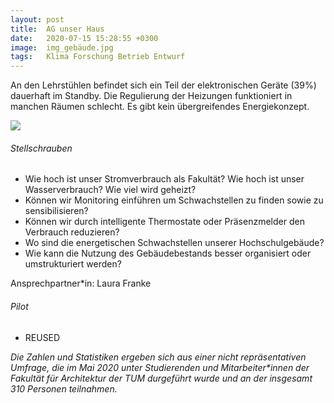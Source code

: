 ```yaml
---
layout: post
title:  AG unser Haus
date:   2020-07-15 15:28:55 +0300
image:  img_gebäude.jpg
tags:   Klima Forschung Betrieb Entwurf
---
```

An den Lehrstühlen befindet sich ein Teil der elektronischen Geräte (39%) dauerhaft im Standby. Die
Regulierung der Heizungen funktioniert in manchen Räumen schlecht. Es gibt kein übergreifendes Energiekonzept.



![]({{site.baseurl}}/img/diagram_mob.jpg)



###### Stellschrauben

* Wie hoch ist unser Stromverbrauch als Fakultät? Wie hoch ist unser Wasserverbrauch? Wie viel wird
geheizt?
* Können wir Monitoring einführen um Schwachstellen zu finden sowie zu sensibilisieren? 
* Können wir durch intelligente Thermostate oder Präsenzmelder den Verbrauch reduzieren?
* Wo sind die energetischen Schwachstellen unserer Hochschulgebäude?
* Wie kann die Nutzung des Gebäudebestands besser organisiert oder umstrukturiert werden?

Ansprechpartner\*in: Laura Franke

###### Pilot

* REUSED

*Die Zahlen und Statistiken ergeben sich aus einer nicht repräsentativen Umfrage, die im Mai 2020 unter Studierenden und Mitarbeiter\*innen der Fakultät für Architektur der TUM durgeführt wurde und an der insgesamt 310 Personen teilnahmen.*